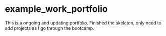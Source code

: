 # example_work_portfolio
This is a ongoing and updating portfolio. 
Finished the skeleton, only need to add projects as I go through the bootcamp.